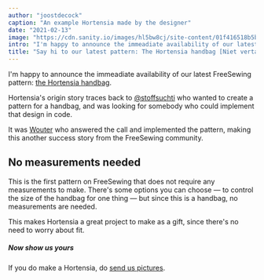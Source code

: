 ```yaml
---
author: "joostdecock"
caption: "An example Hortensia made by the designer"
date: "2021-02-13"
image: "https://cdn.sanity.io/images/hl5bw8cj/site-content/01f416518b5bf8fb75dcc8ae3ab2691d5532dd65-2000x1500.jpg"
intro: "I'm happy to announce the immeadiate availability of our latest FreeSewing pattern: the Hortensia handbag ."
title: "Say hi to our latest pattern: The Hortensia handbag [Niet vertaald]"
---
```



I'm happy to announce the immeadiate availability of our latest FreeSewing pattern: [the Hortensia handbag](/designs/hortensia/).

Hortensia's origin story traces back to [@stoffsuchti](https://twitter.com/stoffsuchti) who wanted
to create a pattern for a handbag, and was looking for somebody who could implement that design in code.

It was [Wouter](https://github.com/woutervdub) who answered the call and implemented the pattern,
making this another success story from the FreeSewing community.

## No measurements needed

This is the first pattern on FreeSewing that does not require any measurements to make.
There's some options you can choose — to control the size of the handbag for one thing — but 
since this is a handbag, no measurements are needed.

This makes Hortensia a great project to make as a gift, since there's no need to worry about fit.

<Tip>

##### Now show us yours

If you do make a Hortensia, do [send us pictures](https://discord.freesewing.org/).

</Tip>

